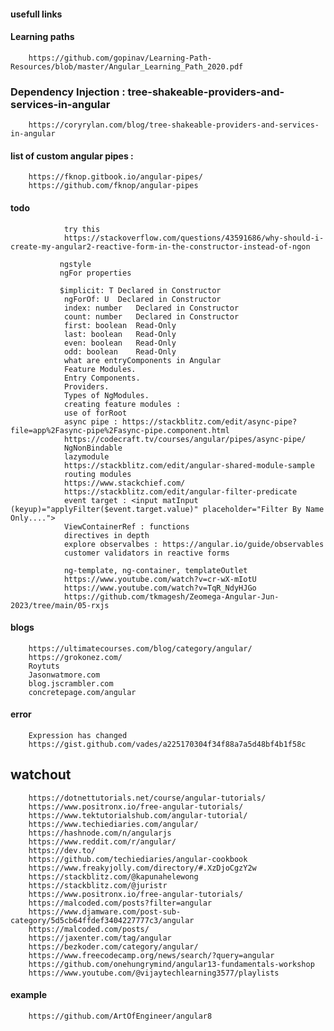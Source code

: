 #### usefull links 


#### Learning paths

        https://github.com/gopinav/Learning-Path-Resources/blob/master/Angular_Learning_Path_2020.pdf

### Dependency Injection : tree-shakeable-providers-and-services-in-angular

        https://coryrylan.com/blog/tree-shakeable-providers-and-services-in-angular
        
#### list of custom angular pipes : 
        
        https://fknop.gitbook.io/angular-pipes/
        https://github.com/fknop/angular-pipes


#### todo
                try this
                https://stackoverflow.com/questions/43591686/why-should-i-create-my-angular2-reactive-form-in-the-constructor-instead-of-ngon
        
               ngstyle
               ngFor properties
               
               $implicit: T	Declared in Constructor
                ngForOf: U	Declared in Constructor
                index: number	Declared in Constructor
                count: number	Declared in Constructor
                first: boolean	Read-Only
                last: boolean	Read-Only
                even: boolean	Read-Only
                odd: boolean	Read-Only
                what are entryComponents in Angular
                Feature Modules.
                Entry Components.
                Providers.
                Types of NgModules.
                creating feature modules : 
                use of forRoot
                async pipe : https://stackblitz.com/edit/async-pipe?file=app%2Fasync-pipe%2Fasync-pipe.component.html
                https://codecraft.tv/courses/angular/pipes/async-pipe/
                NgNonBindable
                lazymodule
                https://stackblitz.com/edit/angular-shared-module-sample
                routing modules
                https://www.stackchief.com/
                https://stackblitz.com/edit/angular-filter-predicate  
                event target : <input matInput (keyup)="applyFilter($event.target.value)" placeholder="Filter By Name Only....">
                ViewContainerRef : functions 
                directives in depth
                explore observalbes : https://angular.io/guide/observables
                customer validators in reactive forms

                ng-template, ng-container, templateOutlet
                https://www.youtube.com/watch?v=cr-wX-mIotU
                https://www.youtube.com/watch?v=TqR_NdyHJGo
                https://github.com/tkmagesh/Zeomega-Angular-Jun-2023/tree/main/05-rxjs

#### blogs

        https://ultimatecourses.com/blog/category/angular/
        https://grokonez.com/
        Roytuts
        Jasonwatmore.com
        blog.jscrambler.com
        concretepage.com/angular

#### error

        Expression has changed
        https://gist.github.com/vades/a225170304f34f88a7a5d48bf4b1f58c

## watchout 

        https://dotnettutorials.net/course/angular-tutorials/
        https://www.positronx.io/free-angular-tutorials/
        https://www.tektutorialshub.com/angular-tutorial/
        https://www.techiediaries.com/angular/
        https://hashnode.com/n/angularjs
        https://www.reddit.com/r/angular/
        https://dev.to/
        https://github.com/techiediaries/angular-cookbook
        https://www.freakyjolly.com/directory/#.XzDjoCgzY2w
        https://stackblitz.com/@kapunahelewong
        https://stackblitz.com/@juristr
        https://www.positronx.io/free-angular-tutorials/
        https://malcoded.com/posts?filter=angular
        https://www.djamware.com/post-sub-category/5d5cb64ffdef3404227777c3/angular
        https://malcoded.com/posts/
        https://jaxenter.com/tag/angular
        https://bezkoder.com/category/angular/
        https://www.freecodecamp.org/news/search/?query=angular
        https://github.com/onehungrymind/angular13-fundamentals-workshop
        https://www.youtube.com/@vijaytechlearning3577/playlists
        
#### example

        https://github.com/ArtOfEngineer/angular8
